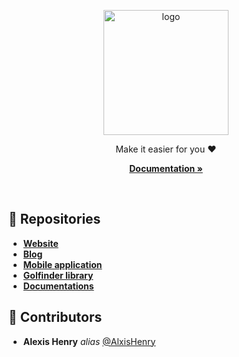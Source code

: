 <a name="readme-top"></a>

<div align="center">

  <img src="https://cdn.alexishenry.eu/shared/images/golfinder.svg" alt="logo" width="200" height="auto" />
  
  <p>
    Make it easier for you ❤️
  </p>

<a href="https://github.com/Golfinder/docs"><strong>Documentation »</strong></a>
  
</div>

<br/>

## :rocket: Repositories

* [**Website**]()
* [**Blog**]()
* [**Mobile application**]()
* [**Golfinder library**]()
* [**Documentations**]()

## :wave: Contributors

* **Alexis Henry** _alias_ [@AlxisHenry](https://github.com/AlxisHenry)
